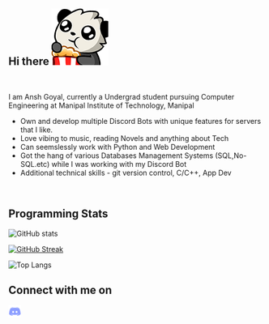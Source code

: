  Hi there ![pandapopcorn](/assets/pandapopcorn.png)
---
<br>

I am Ansh Goyal, currently a Undergrad student pursuing Computer Engineering at Manipal Institute of Technology, Manipal

- Own and develop multiple Discord Bots with unique features for servers that I like.
- Love vibing to music, reading Novels and anything about Tech
- Can seemslessly work with Python and Web Development
- Got the hang of various Databases Management Systems (SQL,No-SQL.etc) while I was working with my Discord Bot
- Additional technical skills - git version control, C/C++, App Dev

<br>

Programming Stats
---

![GitHub stats](https://github-readme-stats.vercel.app/api?username=aghogwarts&count_private=true&show_icons=true&theme=algolia&hide_border=true)

[![GitHub Streak](https://streak-stats.demolab.com/?user=aghogwarts&theme=algolia&hide_border=true)](https://git.io/streak-stats)

![Top Langs](https://github-readme-stats.vercel.app/api/top-langs/?username=aghogwarts&layout=compact&theme=algolia&hide_border=true)

Connect with me on
---

<a href="https://discordapp.com/users/760426797418151937/">
  <img align="left" alt="Ansh Goyal | Discord" width="25px" src="https://github.com/aghogwarts/aghogwarts/blob/main/assets/discord-logo-png-7622.png" />
</a>
